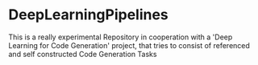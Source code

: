 # DeepLearningPipelines

This is a really experimental Repository in cooperation with a 'Deep Learning for Code Generation' project, that tries to consist of referenced and self constructed Code Generation Tasks
